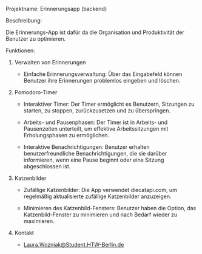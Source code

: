 Projektname: Erinnerungsapp (backend)

Beschreibung: 

Die Erinnerungs-App ist dafür da die Organisation und Produktivität der Benutzer zu optimieren.

Funktionen:
1. Verwalten von Erinnerungen

    - Einfache Erinnerungsverwaltung: Über das Eingabefeld können Benutzer ihre Erinnerungen problemlos eingeben und löschen.

2. Pomodoro-Timer

    - Interaktiver Timer: Der Timer ermöglicht es Benutzern, Sitzungen zu starten, zu stoppen, zurückzusetzen und zu überspringen.

    - Arbeits- und Pausenphasen: Der Timer ist in Arbeits- und Pausenzeiten unterteilt, um effektive Arbeitssitzungen mit Erholungsphasen zu ermöglichen.

    - Interaktive Benachrichtigungen: Benutzer erhalten benutzerfreundliche Benachrichtigungen, die sie darüber informieren, wenn eine Pause beginnt oder eine Sitzung abgeschlossen ist.

3. Katzenbilder

    - Zufällige Katzenbilder: Die App verwendet diecatapi.com, um regelmäßig aktualisierte zufällige Katzenbilder anzuzeigen.

    - Minimieren des Katzenbild-Fensters: Benutzer haben die Option, das Katzenbild-Fenster zu minimieren und nach Bedarf wieder zu maximieren.

4. Kontakt
    - Laura.Wozniak@Student.HTW-Berlin.de
